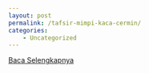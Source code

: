 ```yaml
---
layout: post
permalink: /tafsir-mimpi-kaca-cermin/
categories:
    - Uncategorized
---
```


[Baca Selengkapnya](/02)